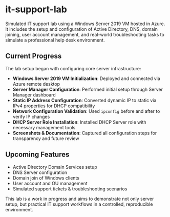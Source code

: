 # it-support-lab

Simulated IT support lab using a Windows Server 2019 VM hosted in Azure. It includes the setup and configuration of Active Directory, DNS, domain joining, user account management, and real-world troubleshooting tasks to simulate a professional help desk environment.

## Current Progress

The lab setup began with configuring core server infrastructure:

- **Windows Server 2019 VM Initialization**: Deployed and connected via Azure remote desktop
- **Server Manager Configuration**: Performed initial setup through Server Manager dashboard
- **Static IP Address Configuration**: Converted dynamic IP to static via IPv4 properties for DHCP compatibility
- **Network Configuration Validation**: Used `ipconfig` before and after to verify IP changes
- **DHCP Server Role Installation**: Installed DHCP Server role with necessary management tools
- **Screenshots & Documentation**: Captured all configuration steps for transparency and future review

## Upcoming Features

- Active Directory Domain Services setup
- DNS Server configuration
- Domain join of Windows clients
- User account and OU management
- Simulated support tickets & troubleshooting scenarios

This lab is a work in progress and aims to demonstrate not only server setup, but practical IT support workflows in a controlled, reproducible environment.
